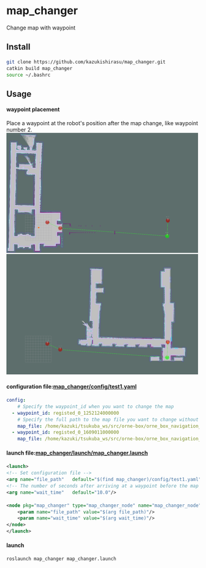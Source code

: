 # map_changer  
Change map with waypoint  
## Install  
```bash
git clone https://github.com/kazukishirasu/map_changer.git
catkin build map_changer
source ~/.bashrc
```
## Usage  
#### waypoint placement  
Place a waypoint at the robot's position after the map change, like waypoint number 2.  
<img width="500" alt="" src="https://github.com/kazukishirasu/map_changer/blob/master/img/before_change_map.png">
<img width="500" alt="" src="https://github.com/kazukishirasu/map_changer/blob/master/img/after_change_map.png">  
  
#### configuration file:[map_changer/config/test1.yaml](https://github.com/kazukishirasu/map_changer/blob/master/config/test1.yaml)  
```yaml
config:
    # Specify the waypoint_id when you want to change the map
  - waypoint_id: registed_0_1252124000000
    # Specify the full path to the map file you want to change without the extension
    map_file: /home/kazuki/tsukuba_ws/src/orne-box/orne_box_navigation_executor/maps/mymap2
  - waypoint_id: registed_0_1609011000000
    map_file: /home/kazuki/tsukuba_ws/src/orne-box/orne_box_navigation_executor/maps/mymap1
```
  
#### launch file:[map_changer/launch/map_changer.launch](https://github.com/kazukishirasu/map_changer/blob/master/launch/map_changer.launch)  
```xml
<launch>
<!-- Set configuration file -->
<arg name="file_path"   default="$(find map_changer)/config/test1.yaml"/>
<!-- The number of seconds after arriving at a waypoint before the map changes -->
<arg name="wait_time"   default="10.0"/>

<node pkg="map_changer" type="map_changer_node" name="map_changer_node" output="screen">
    <param name="file_path" value="$(arg file_path)"/>
    <param name="wait_time" value="$(arg wait_time)"/>
</node>
</launch>
```
  
#### launch  
```bash
roslaunch map_changer map_changer.launch
```
